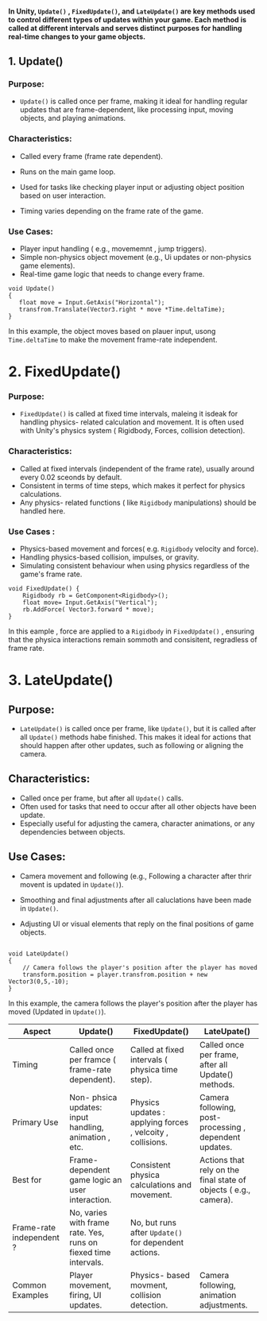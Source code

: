 #### In Unity, `Update()` , `FixedUpdate()`, and `LateUpdate()` are key methods used to  control different types of updates within your game. Each method is called at different intervals and serves distinct purposes for handling real-time changes to your game objects.


## 1. Update()

### Purpose:

 * `Update()` is called once per frame, making it ideal for handling regular updates that are frame-dependent, like processing input, moving objects, and playing animations.

 ### Characteristics:

 * Called every frame (frame rate dependent).
 * Runs on the main game loop.
 * Used for tasks like checking player input or adjusting object position based on user interaction.

 * Timing varies depending on the frame rate of the game.

 ### Use Cases:

 * Player input handling ( e.g., movememnt , jump triggers).
 * Simple non-physics object movement (e.g., Ui updates or non-physics game elements).
 * Real-time game logic that needs to change every frame.

 ```Csharp
void Update()
{
    float move = Input.GetAxis("Horizontal");
    transfrom.Translate(Vector3.right * move *Time.deltaTime);
}

```

In this example, the object moves based on plauer input, usong `Time.deltaTime` to make the movement frame-rate independent.


# 2. FixedUpdate()

### Purpose:

* `FixedUpdate()` is called at fixed time intervals, maleing it isdeak for handling physics- related calculation and movement. It is often used with Unity's physics system ( Rigidbody, Forces, collision detection). 

### Characteristics:

* Called at fixed intervals (independent of the frame rate), usually around every 0.02 sceonds by default.
* Consistent in terms of time steps, which makes it perfect for physics calculations.
* Any physics- related functions ( like `Rigidbody` manipulations) should be handled here.

### Use Cases :
* Physics-based movement and forces( e.g. `Rigidbody` velocity and force).
* Handling physics-based collision, impulses, or gravity.
* Simulating consistent behaviour when using physics regardless of the game's frame rate.

``` Csharp
void FixedUpdate() {
    Rigidbody rb = GetComponent<Rigidbody>();
    float move= Input.GetAxis("Vertical");
    rb.AddForce( Vector3.forward * move);
}
```

In this eample , force are applied to a `Rigidbody` in `FixedUpdate()` ,  ensuring that the physica interactions remain sommoth and consisitent, regradless of frame rate.


# 3. LateUpdate()

## Purpose:

* `LateUpdate()` is called once per frame, like `Update()`, but it is called after all `Update()` methods habe finished. This makes it ideal for actions that should happen after other updates, such as following or aligning the camera.

## Characteristics:
* Called once per frame, but after all `Update()` calls.
* Often used for tasks that need to occur after all other objects have been update.
* Especially useful for adjusting the camera, character animations, or any dependencies between objects.

## Use Cases:
* Camera movement and following (e.g., Following a character after thrir movent is updated in `Update()`).

* Smoothing and final adjustments after all caluclations have been made in `Update()`.
* Adjusting UI or visual elements that reply on the final positions of game objects.

```Csharp

void LateUpdate()
{
    // Camera follows the player's position after the player has moved 
    transform.position = player.transfrom.position + new Vector3(0,5,-10);
}

```
In this example, the camera follows the player's position after the player has moved (Updated in `Update()`).


|Aspect| Update()| FixedUpdate() | LateUpate()|
|------|----------|--------------|------------|
|Timing| Called once per framce ( frame-rate dependent).| Called at fixed intervals ( physica time step).| Called once per frame, after all Update() methods.|
|Primary Use | Non- phsica updates: input handling, animation , etc. | Physics updates : applying forces , velcoity , collisions. | Camera following, post- processing , dependent updates. |
| Best for | Frame- dependent game logic an user interaction. | Consistent physica calculations and movement.| Actions that rely on the final state of objects ( e.g., camera).
|Frame-rate independent ? | No, varies with frame rate. Yes, runs on fiexed time intervals. | No, but runs after `Update()` for dependent actions.|
| Common Examples | Player movement, firing, UI updates. | Physics- based movment, collision detection. | Camera following, animation adjustments.|


